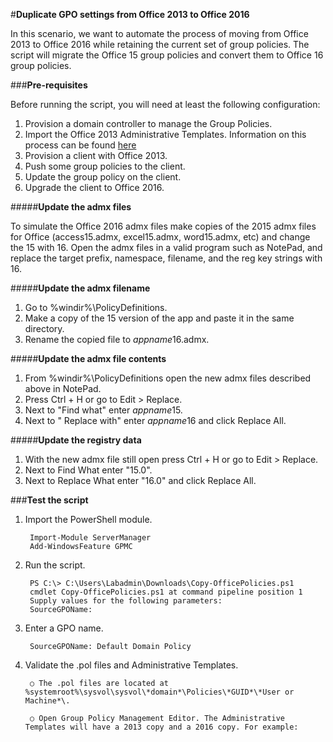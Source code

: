 #**Duplicate GPO settings from Office 2013 to Office 2016**

In this scenario, we want to automate the process of moving from Office 2013 to Office 2016 while retaining the current set of group policies.  The script will migrate the Office 15 group policies and convert them to Office 16 group policies. 

###**Pre-requisites**

Before running the script, you will need at least the following configuration:

1. Provision a domain controller to manage the Group Policies.
2. Import the Office 2013 Administrative Templates. Information on this process can be found [here](https://www.microsoft.com/en-us/download/details.aspx?id=35554)
3. Provision a client with Office 2013. 
4. Push some group policies to the client.
5. Update the group policy on the client.
6. Upgrade the client to Office 2016.

#####**Update the admx files**

To simulate the Office 2016 admx files make copies of the 2015 admx files for Office (access15.admx, excel15.admx, word15.admx, etc) and change the 15 with 16. Open the admx files in a valid program such as NotePad, and replace the target prefix, namespace, filename, and the reg key strings with 16. 

#####**Update the admx filename**

1. Go to %windir%\PolicyDefinitions.
2. Make a copy of the 15 version of the app and paste it in the same directory.
3. Rename the copied file to *appname*16.admx.

#####**Update the admx file contents**

1. From %windir%\PolicyDefinitions open the new admx files described above in NotePad.
2. Press Ctrl + H or go to Edit > Replace.
3. Next to "Find what" enter *appname*15.
4. Next to " Replace with" enter *appname*16 and click Replace All.

#####**Update the registry data**

1. With the new admx file still open press Ctrl + H or go to Edit > Replace.
2. Next to Find What enter "15.0".
3. Next to Replace What enter "16.0" and click Replace All.

###**Test the script**

1. Import the PowerShell module.

		Import-Module ServerManager
		Add-WindowsFeature GPMC
	
2. Run the script.

		PS C:\> C:\Users\Labadmin\Downloads\Copy-OfficePolicies.ps1
		cmdlet Copy-OfficePolicies.ps1 at command pipeline position 1
		Supply values for the following parameters:
		SourceGPOName: 
	
3. Enter a GPO name.
	
		SourceGPOName: Default Domain Policy

4. Validate the .pol files and Administrative Templates. 
	
		○ The .pol files are located at %systemroot%\sysvol\sysvol\*domain*\Policies\*GUID*\*User or Machine*\.

		○ Open Group Policy Management Editor. The Administrative Templates will have a 2013 copy and a 2016 copy. For example:

	
